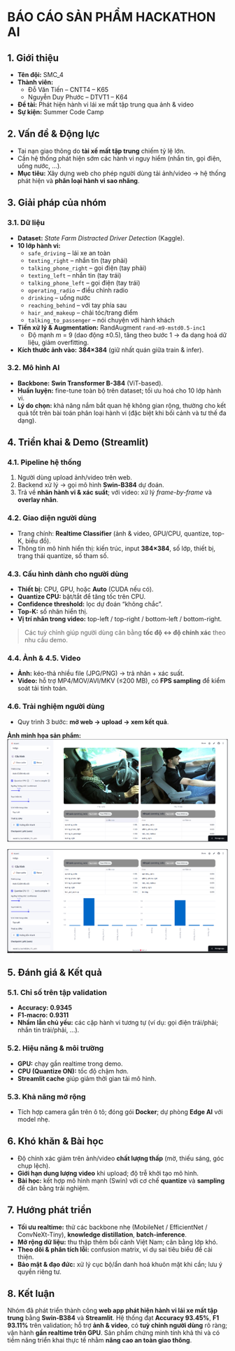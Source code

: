 # BÁO CÁO SẢN PHẨM HACKATHON AI

## 1. Giới thiệu
- **Tên đội:** SMC_4  
- **Thành viên:**  
  - Đỗ Văn Tiến – CNTT4 – K65  
  - Nguyễn Duy Phước – DTVT1 – K64  
- **Đề tài:** Phát hiện hành vi lái xe mất tập trung qua ảnh & video  
- **Sự kiện:** Summer Code Camp

## 2. Vấn đề & Động lực
- Tai nạn giao thông do **tài xế mất tập trung** chiếm tỷ lệ lớn.  
- Cần hệ thống phát hiện sớm các hành vi nguy hiểm (nhắn tin, gọi điện, uống nước, …).  
- **Mục tiêu:** Xây dựng web cho phép người dùng tải ảnh/video → hệ thống phát hiện và **phân loại hành vi sao nhãng**.

## 3. Giải pháp của nhóm

### 3.1. Dữ liệu
- **Dataset:** *State Farm Distracted Driver Detection* (Kaggle).
- **10 lớp hành vi:**
  - `safe_driving` – lái xe an toàn  
  - `texting_right` – nhắn tin (tay phải)  
  - `talking_phone_right` – gọi điện (tay phải)  
  - `texting_left` – nhắn tin (tay trái)  
  - `talking_phone_left` – gọi điện (tay trái)  
  - `operating_radio` – điều chỉnh radio  
  - `drinking` – uống nước  
  - `reaching_behind` – với tay phía sau  
  - `hair_and_makeup` – chải tóc/trang điểm  
  - `talking_to_passenger` – nói chuyện với hành khách
- **Tiền xử lý & Augmentation:** RandAugment `rand-m9-mstd0.5-inc1`  
  - Độ mạnh *m* = 9 (dao động ±0.5), tăng theo bước 1 → đa dạng hoá dữ liệu, giảm overfitting.
- **Kích thước ảnh vào:** **384×384** (giữ nhất quán giữa train & infer).

### 3.2. Mô hình AI
- **Backbone:** **Swin Transformer B-384** (ViT-based).  
- **Huấn luyện:** fine-tune toàn bộ trên dataset; tối ưu hoá cho 10 lớp hành vi.  
- **Lý do chọn:** khả năng nắm bắt quan hệ không gian rộng, thường cho kết quả tốt trên bài toán phân loại hành vi (đặc biệt khi bối cảnh và tư thế đa dạng).

## 4. Triển khai & Demo (Streamlit)

### 4.1. Pipeline hệ thống
1. Người dùng upload ảnh/video trên web.  
2. Backend xử lý → gọi mô hình **Swin-B384** dự đoán.  
3. Trả về **nhãn hành vi & xác suất**; với video: xử lý *frame-by-frame* và **overlay nhãn**.

### 4.2. Giao diện người dùng
- Trang chính: **Realtime Classifier** (ảnh & video, GPU/CPU, quantize, top-K, biểu đồ).  
- Thông tin mô hình hiển thị: kiến trúc, input **384×384**, số lớp, thiết bị, trạng thái quantize, số tham số.

### 4.3. Cấu hình dành cho người dùng
- **Thiết bị:** CPU, GPU, hoặc **Auto** (CUDA nếu có).  
- **Quantize CPU:** bật/tắt để tăng tốc trên CPU.  
- **Confidence threshold:** lọc dự đoán “không chắc”.  
- **Top-K:** số nhãn hiển thị.  
- **Vị trí nhãn trong video:** top-left / top-right / bottom-left / bottom-right.  
> Các tuỳ chỉnh giúp người dùng cân bằng **tốc độ ↔ độ chính xác** theo nhu cầu demo.

### 4.4. Ảnh & 4.5. Video
- **Ảnh:** kéo-thả nhiều file (JPG/PNG) → trả nhãn + xác suất.  
- **Video:** hỗ trợ MP4/MOV/AVI/MKV (≤200 MB), có **FPS sampling** để kiểm soát tải tính toán.

### 4.6. Trải nghiệm người dùng
- Quy trình 3 bước: **mở web → upload → xem kết quả**.

**Ảnh minh họa sản phẩm:**  
![Hình 1: Dự đoán với chế độ Ảnh](src\picture1.png)

![Hình 2: Hiển thị trực quan dự đoán](src\picture2.png)

## 5. Đánh giá & Kết quả

### 5.1. Chỉ số trên tập validation
- **Accuracy:** **0.9345**  
- **F1-macro:** **0.9311**  
- **Nhầm lẫn chủ yếu:** các cặp hành vi tương tự (ví dụ: gọi điện trái/phải; nhắn tin trái/phải, …).

### 5.2. Hiệu năng & môi trường
- **GPU:** chạy gần realtime trong demo.  
- **CPU (Quantize ON):** tốc độ chậm hơn.  
- **Streamlit cache** giúp giảm thời gian tải mô hình.

### 5.3. Khả năng mở rộng
- Tích hợp camera gắn trên ô tô; đóng gói **Docker**; dự phòng **Edge AI** với model nhẹ.

## 6. Khó khăn & Bài học
- Độ chính xác giảm trên ảnh/video **chất lượng thấp** (mờ, thiếu sáng, góc chụp lệch).  
- **Giới hạn dung lượng video** khi upload; độ trễ khởi tạo mô hình.  
- **Bài học:** kết hợp mô hình mạnh (Swin) với cơ chế **quantize** và **sampling** để cân bằng trải nghiệm.

## 7. Hướng phát triển
- **Tối ưu realtime:** thử các backbone nhẹ (MobileNet / EfficientNet / ConvNeXt-Tiny), **knowledge distillation**, **batch-inference**.  
- **Mở rộng dữ liệu:** thu thập thêm bối cảnh Việt Nam; cân bằng lớp khó.  
- **Theo dõi & phân tích lỗi:** confusion matrix, ví dụ sai tiêu biểu để cải thiện.  
- **Bảo mật & đạo đức:** xử lý cục bộ/ẩn danh hoá khuôn mặt khi cần; lưu ý quyền riêng tư.

## 8. Kết luận
Nhóm đã phát triển thành công **web app phát hiện hành vi lái xe mất tập trung** bằng **Swin-B384** và **Streamlit**. Hệ thống đạt **Accuracy 93.45%**, **F1 93.11%** trên validation; hỗ trợ **ảnh & video**, có **tuỳ chỉnh người dùng** rõ ràng; vận hành **gần realtime trên GPU**. Sản phẩm chứng minh tính khả thi và có tiềm năng triển khai thực tế nhằm **nâng cao an toàn giao thông**.
